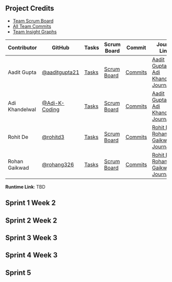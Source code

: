## Project Credits

- [Team Scrum Board](https://github.com/aaditgupta21/flask_portfolio/projects/1)
- [All Team Commits](https://github.com/aaditgupta21/flask_portfolio/commits/master)
- [Team Insight Graphs](https://github.com/aaditgupta21/flask_portfolio/graphs/contributors)


Contributor | GitHub | Tasks | Scrum Board | Commit | Journal Links
----------- | ----------- | ------------- | ------------- | ------------- | -------------
Aadit Gupta | [@aaditgupta21](https://github.com/aaditgupta21) | [Tasks](https://github.com/aaditgupta21/flask_portfolio/issues) | [Scrum Board](https://github.com/aaditgupta21/flask_portfolio/projects/1)  | [Commits](https://github.com/aaditgupta21/flask_portfolio/commits/main?author=aaditgupta21) |[Aadit Gupta & Adi Khandelwal Journal](https://docs.google.com/document/d/18m2DBuJrDUOoWUPMxL7_-LjTvGnrwFLhQMYxaZReocM/edit?usp=sharing)
Adi Khandelwal | [@Adi-K-Coding](https://github.com/Adi-K-Coding) | [Tasks](https://github.com/aaditgupta21/flask_portfolio/issues) | [Scrum Board](https://github.com/aaditgupta21/flask_portfolio/projects/1) | [Commits](https://github.com/aaditgupta21/flask_portfolio/commits/main?author=Adi-K-Coding) | [Aadit Gupta & Adi Khandelwal Journal](https://docs.google.com/document/d/18m2DBuJrDUOoWUPMxL7_-LjTvGnrwFLhQMYxaZReocM/edit?usp=sharing)
Rohit De | [@rohitd3](https://github.com/rohitd3) | [Tasks](https://github.com/aaditgupta21/flask_portfolio/issues) | [Scrum Board](https://github.com/aaditgupta21/flask_portfolio/projects/1) | [Commits](https://github.com/aaditgupta21/flask_portfolio/commits/main?author=rohitd3) | [Rohit De & Rohan Gaikwad Journal](https://docs.google.com/document/d/1c5PIYwjII7IuVlCnkpn-ORHjwLj-XQIN5B2BWxP6aOw/edit?usp=sharing)
Rohan Gaikwad | [@rohang326](https://github.com/rohang326) | [Tasks](https://github.com/aaditgupta21/flask_portfolio/issues) | [Scrum Board](https://github.com/aaditgupta21/flask_portfolio/projects/1) | [Commits](https://github.com/aaditgupta21/flask_portfolio/commits/main?author=rohang326) | [Rohit De & Rohan Gaikwad Journal](https://docs.google.com/document/d/1c5PIYwjII7IuVlCnkpn-ORHjwLj-XQIN5B2BWxP6aOw/edit?usp=sharing)


**Runtime Link**: TBD

## Sprint 1 Week 2


## Sprint 2 Week 2


## Sprint 3 Week 3


## Sprint 4 Week 3


## Sprint 5

